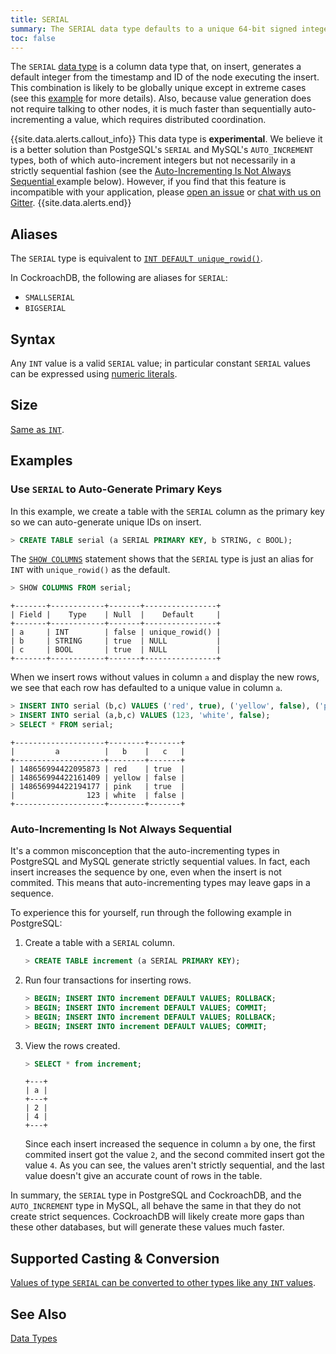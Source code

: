```yaml
---
title: SERIAL
summary: The SERIAL data type defaults to a unique 64-bit signed integer that is the combination of the insert timestamp and the ID of the node.
toc: false
---
```


The `SERIAL` [data type](data-types.html) is a column data type that, on insert, generates a default integer from the timestamp and ID of the node executing the insert. This combination is likely to be globally unique except in extreme cases (see this [example](create-table.html#create-a-table-with-auto-generated-unique-row-ids) for more details). Also, because value generation does not require talking to other nodes, it is much faster than sequentially auto-incrementing a value, which requires distributed coordination.

{{site.data.alerts.callout_info}}
This data type is <strong>experimental</strong>. We believe it is a better solution than PostgeSQL's <code>SERIAL</code> and MySQL's <code>AUTO_INCREMENT</code> types, both of which auto-increment integers but not necessarily in a strictly sequential fashion (see the <a href="#auto-incrementing-is-not-always-sequential"> Auto-Incrementing Is Not Always Sequential </a> example below). However, if you find that this feature is incompatible with your application, please <a href="https://github.com/cockroachdb/cockroach/issues">open an
issue</a> or <a href="https://gitter.im/cockroachdb/cockroach">chat
with us on Gitter</a>.
{{site.data.alerts.end}}

<div id="toc"></div>

## Aliases

The `SERIAL` type is equivalent to [`INT DEFAULT unique_rowid()`](int.html).

In CockroachDB, the following are aliases for `SERIAL`:

- `SMALLSERIAL`
- `BIGSERIAL`

## Syntax

Any `INT` value is a valid `SERIAL` value; in particular constant `SERIAL` values can be expressed using [numeric literals](sql-constants.html#numeric-literals).

## Size

[Same as `INT`](int.html#size).

## Examples

### Use `SERIAL` to Auto-Generate Primary Keys

In this example, we create a table with the `SERIAL` column as the primary key so we can auto-generate unique IDs on insert.

~~~ sql
> CREATE TABLE serial (a SERIAL PRIMARY KEY, b STRING, c BOOL);
~~~

The [`SHOW COLUMNS`](show-columns.html) statement shows that the `SERIAL` type is just an alias for `INT` with `unique_rowid()` as the default.

~~~ sql
> SHOW COLUMNS FROM serial;
~~~

~~~
+-------+------------+-------+----------------+
| Field |    Type    | Null  |    Default     |
+-------+------------+-------+----------------+
| a     | INT        | false | unique_rowid() |
| b     | STRING     | true  | NULL           |
| c     | BOOL       | true  | NULL           |
+-------+------------+-------+----------------+
~~~

When we insert rows without values in column `a` and display the new rows, we see that each row has defaulted to a unique value in column `a`.

~~~ sql
> INSERT INTO serial (b,c) VALUES ('red', true), ('yellow', false), ('pink', true);
> INSERT INTO serial (a,b,c) VALUES (123, 'white', false);
> SELECT * FROM serial;
~~~

~~~
+--------------------+--------+-------+
|         a          |   b    |   c   |
+--------------------+--------+-------+
| 148656994422095873 | red    | true  |
| 148656994422161409 | yellow | false |
| 148656994422194177 | pink   | true  |
|                123 | white  | false |
+--------------------+--------+-------+
~~~

### Auto-Incrementing Is Not Always Sequential

It's a common misconception that the auto-incrementing types in PostgreSQL and MySQL generate strictly sequential values. In fact, each insert increases the sequence by one, even when the insert is not commited. This means that auto-incrementing types may leave gaps in a sequence.

To experience this for yourself, run through the following example in PostgreSQL:

1. Create a table with a `SERIAL` column.

   ~~~ sql
   > CREATE TABLE increment (a SERIAL PRIMARY KEY);
   ~~~

2. Run four transactions for inserting rows.

   ~~~ sql
   > BEGIN; INSERT INTO increment DEFAULT VALUES; ROLLBACK;
   > BEGIN; INSERT INTO increment DEFAULT VALUES; COMMIT;
   > BEGIN; INSERT INTO increment DEFAULT VALUES; ROLLBACK;
   > BEGIN; INSERT INTO increment DEFAULT VALUES; COMMIT;
   ~~~

3. View the rows created.

   ~~~ sql
   > SELECT * from increment;
   ~~~
   ~~~
   +---+
   | a |
   +---+
   | 2 |
   | 4 |
   +---+
   ~~~

   Since each insert increased the sequence in column `a` by one, the first commited insert got the value `2`, and the second commited insert got the value `4`. As you can see, the values aren't strictly sequential, and the last value doesn't give an accurate count of rows in the table. 

In summary, the `SERIAL` type in PostgreSQL and CockroachDB, and the `AUTO_INCREMENT` type in MySQL, all behave the same in that they do not create strict sequences. CockroachDB will likely create more gaps than these other databases, but will generate these values much faster. 

## Supported Casting & Conversion

[Values of type `SERIAL` can be converted to other types like any `INT` values](int.html#supported-casting--conversion).

## See Also

[Data Types](data-types.html)
